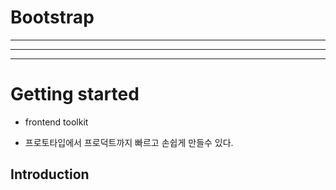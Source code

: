 # Bootstrap

---

---

---

# Getting started

- frontend toolkit

- 프로토타입에서 프로덕트까지 빠르고 손쉽게 만들수 있다.



## Introduction


